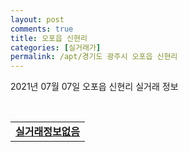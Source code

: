 ```yaml
---
layout: post
comments: true
title: 오포읍 신현리
categories: [실거래가]
permalink: /apt/경기도 광주시 오포읍 신현리
---
```


2021년 07월 07일 오포읍 신현리 실거래 정보

<script type="text/javascript">
  google.charts.load('current', {'packages':['corechart']});
  google.charts.setOnLoadCallback(drawChart);

  function drawChart() {
    var data = google.visualization.arrayToDataTable([['거래일', '매매', '전월세', '전매'], ['20-07', 34, 26, 0], ['20-08', 31, 26, 0], ['20-09', 27, 22, 1], ['20-10', 34, 32, 2], ['20-11', 30, 21, 0], ['20-12', 24, 30, 1], ['21-01', 16, 16, 0], ['21-02', 9, 21, 0], ['21-03', 14, 12, 0], ['21-04', 8, 16, 0], ['21-05', 22, 20, 0], ['21-06', 6, 13, 0]]);

    var options = {
      title: '최근 유형별 거래량 추이',
      legend: { position: 'bottom' }
    };

    var chart = new google.visualization.LineChart(document.getElementById('columnchart_material'));
    chart.draw(data, (options));
  }
</script>

<div id="columnchart_material" style="width: 95%; margin-left: -35px; display: block"></div>
<br>
<table>
  <tr>
    <td colspan="4" style="font-weight: bold;"><a href="https://search.naver.com/search.naver?query=오포읍 신현리 실거래정보없음">실거래정보없음</a></td>
  </tr>
    
</table>
    